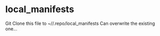 local_manifests
===============

Git Clone this file to ~/<where-your-cm-folder-is>/.repo/local_manifests
Can overwrite the existing one...
